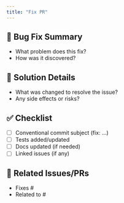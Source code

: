 ```yaml
---
title: "Fix PR"
---
```


## 🐛 Bug Fix Summary

- What problem does this fix?
- How was it discovered?

## 🔧 Solution Details

- What was changed to resolve the issue?
- Any side effects or risks?

## ✅ Checklist
- [ ] Conventional commit subject (fix: ...)
- [ ] Tests added/updated
- [ ] Docs updated (if needed)
- [ ] Linked issues (if any)

## 📎 Related Issues/PRs

- Fixes #
- Related to #

